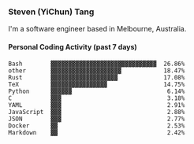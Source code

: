 ### Steven (YiChun) Tang

I'm a software engineer based in Melbourne, Australia.

#### Personal Coding Activity (past 7 days)
```
Bash        ▓▓▓▓▓▓▓▓▓▓▓▓▓▓▓▓▓▓▓▓▓▓▓▓▓▓▓▓▓▓  26.86%
other       ▓▓▓▓▓▓▓▓▓▓▓▓▓▓▓▓▓▓▓▓            18.47%
Rust        ▓▓▓▓▓▓▓▓▓▓▓▓▓▓▓▓▓▓▓             17.08%
TeX         ▓▓▓▓▓▓▓▓▓▓▓▓▓▓▓▓                14.75%
Python      ▓▓▓▓▓▓                           6.14%
C           ▓▓▓                              3.18%
YAML        ▓▓▓                              2.91%
JavaScript  ▓▓▓                              2.88%
JSON        ▓▓▓                              2.77%
Docker      ▓▓                               2.53%
Markdown    ▓▓                               2.42%
```
